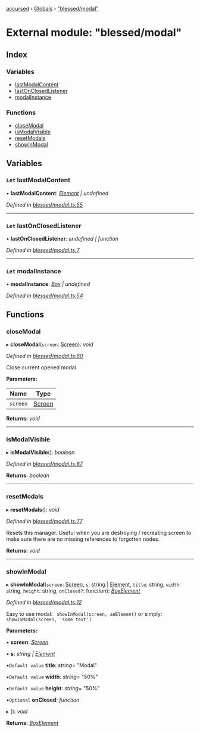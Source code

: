 [accursed](../README.md) › [Globals](../globals.md) › ["blessed/modal"](_blessed_modal_.md)

# External module: "blessed/modal"

## Index

### Variables

* [lastModalContent](_blessed_modal_.md#let-lastmodalcontent)
* [lastOnClosedListener](_blessed_modal_.md#let-lastonclosedlistener)
* [modalInstance](_blessed_modal_.md#let-modalinstance)

### Functions

* [closeModal](_blessed_modal_.md#closemodal)
* [isModalVisible](_blessed_modal_.md#ismodalvisible)
* [resetModals](_blessed_modal_.md#resetmodals)
* [showInModal](_blessed_modal_.md#showinmodal)

## Variables

### `Let` lastModalContent

• **lastModalContent**: *[Element](../interfaces/_jsx_types_.__global.jsx.element.md) | undefined*

*Defined in [blessed/modal.ts:55](https://github.com/cancerberoSgx/accursed/blob/5b2518e/src/blessed/modal.ts#L55)*

___

### `Let` lastOnClosedListener

• **lastOnClosedListener**: *undefined | function*

*Defined in [blessed/modal.ts:7](https://github.com/cancerberoSgx/accursed/blob/5b2518e/src/blessed/modal.ts#L7)*

___

### `Let` modalInstance

• **modalInstance**: *[Box](../classes/_declarations_blessed_d_.widget.box.md) | undefined*

*Defined in [blessed/modal.ts:54](https://github.com/cancerberoSgx/accursed/blob/5b2518e/src/blessed/modal.ts#L54)*

## Functions

###  closeModal

▸ **closeModal**(`screen`: [Screen](../classes/_declarations_blessed_d_.widgets.screen.md)): *void*

*Defined in [blessed/modal.ts:60](https://github.com/cancerberoSgx/accursed/blob/5b2518e/src/blessed/modal.ts#L60)*

Close current opened modal

**Parameters:**

Name | Type |
------ | ------ |
`screen` | [Screen](../classes/_declarations_blessed_d_.widgets.screen.md) |

**Returns:** *void*

___

###  isModalVisible

▸ **isModalVisible**(): *boolean*

*Defined in [blessed/modal.ts:87](https://github.com/cancerberoSgx/accursed/blob/5b2518e/src/blessed/modal.ts#L87)*

**Returns:** *boolean*

___

###  resetModals

▸ **resetModals**(): *void*

*Defined in [blessed/modal.ts:77](https://github.com/cancerberoSgx/accursed/blob/5b2518e/src/blessed/modal.ts#L77)*

Resets this manager. Useful when you are destroying / recreating screen to make sure there are no missing references to forgotten nodes.

**Returns:** *void*

___

###  showInModal

▸ **showInModal**(`screen`: [Screen](../classes/_declarations_blessed_d_.widgets.screen.md), `s`: string | [Element](../interfaces/_jsx_types_.__global.jsx.element.md), `title`: string, `width`: string, `height`: string, `onClosed?`: function): *[BoxElement](../classes/_declarations_blessed_d_.widgets.boxelement.md)*

*Defined in [blessed/modal.ts:12](https://github.com/cancerberoSgx/accursed/blob/5b2518e/src/blessed/modal.ts#L12)*

Easy to use modal: ``` showInModal(screen, anElement)``` or simply:  ``` showInModal(screen, 'some text')```

**Parameters:**

▪ **screen**: *[Screen](../classes/_declarations_blessed_d_.widgets.screen.md)*

▪ **s**: *string | [Element](../interfaces/_jsx_types_.__global.jsx.element.md)*

▪`Default value`  **title**: *string*= "Modal"

▪`Default value`  **width**: *string*= "50%"

▪`Default value`  **height**: *string*= "50%"

▪`Optional`  **onClosed**: *function*

▸ (): *void*

**Returns:** *[BoxElement](../classes/_declarations_blessed_d_.widgets.boxelement.md)*

